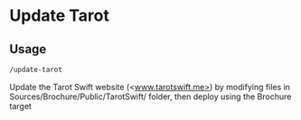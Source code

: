 # Update Tarot

## Usage

```txt
/update-tarot
```

Update the Tarot Swift website (<www.tarotswift.me>) by modifying files in
Sources/Brochure/Public/TarotSwift/ folder, then deploy using the Brochure target
